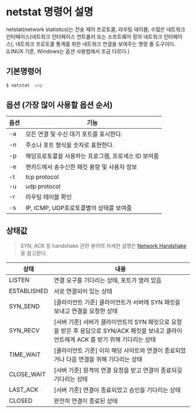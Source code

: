 # netstat 명령어 설명

netstat(network statistics)는  전송 제어 프로토콜, 라우팅 테이블, 수많은 네트워크 인터페이스(네트워크 인터페이스 컨트롤러 또는 소프트웨어 정의 네트워크 인터페이스), 네트워크 프로토콜 통계를 위한 네트워크 연결을 보여주는 명령 줄 도구이다.
(LINUX 기준, Windows는 옵션 사용법에서 조금 다르다.)
## 기본명령어
```bash
$ netstat -anp
```

## 옵션 (가장 많이 사용할 옵션 순서)
옵션 | 기능
---|---
-a | 모든 연결 및 수신 대기 포트를 표시한다.
-n | 주소나 포트 형식을 숫자로 표현한다.
-p | 해당프로토콜을 사용하는 프로그램, 프로세스 ID 보여줌
-e | 랜카드에서 송수신한 패킷 용량 및 사용자 정보
-t | tcp protocol
-u | udp protocol
-r | 라우팅 테이블 확인
-s | IP, ICMP, UDP프로토콜별의 상태를 보여줌

## 상태값

> SYN, ACK 등 handshake 관련 용어의 자세한 설명은 [Network Handshake](/network/tcp-3way-4way-handshake.md) 을 참고한다.

상태 | 내용
---|---
LISTEN | 연결 요구를 기다리는 상태, 포트가 열려 있음
ESTABLISHED | 서로 연결되어 있는 상태
SYN_SEND | [클라이언트 기준] 클라이언트가 서버에 SYN 패킷을 보내고 연결을 요청한 상태
SYN_RECV | [서버 기준] 서버가 클라이언트의 SYN 패킷으로 요청을 받은 후 응답으로 SYN/ACK 패킷을 보내고 클라이언트에게 ACK 를 받기 위해 기다리는 상태
TIME_WAIT | [클라이언트 기준] 이미 해당 사이트와 연결이 종료되었거나 다음 연결을 위해 기다리는 상태
CLOSE_WAIT | [서버 기준] 원격의 연결 요청을 받고 연결이 종료되길 기다리는 상태
LAST_ACK | [서버 기준] 연결이 종료되었고 승인을 기다리는 상태
CLOSED | 완전히 연결이 종료된 상태
